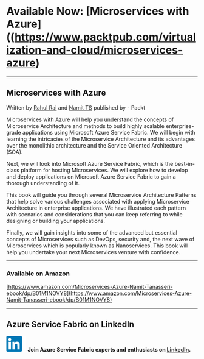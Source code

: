 # Available Now: [Microservices with Azure]((https://www.packtpub.com/virtualization-and-cloud/microservices-azure)
---

## Microservices with Azure
Written by [Rahul Rai](https://rahulrai.in) and [Namit TS](http://namit.me) published by - Packt

Microservices with Azure will help you understand the concepts of Microservice Architecture and methods to build highly scalable enterprise-grade applications using Microsoft Azure Service Fabric. We will begin with learning the intricacies of the Microservice Architecture and its advantages over the monolithic architecture and the Service Oriented Architecture (SOA). 

Next, we will look into Microsoft Azure Service Fabric, which is the best-in-class platform for hosting Microservices. We will explore how to develop and deploy applications on Microsoft Azure Service Fabric to gain a thorough understanding of it.

This book will guide you through several Microservice Architecture Patterns that help solve various challenges associated with applying Microservice Architecture in enterprise applications. We have illustrated each pattern with scenarios and considerations that you can keep referring to while designing or building your applications.

Finally, we will gain insights into some of the advanced but essential concepts of Microservices such as DevOps, security and, the next wave of Microservices which is popularly known as Nanoservices. This book will help you undertake your next Microservices venture with confidence.

---
### Available on Amazon

[https://www.amazon.com/Microservices-Azure-Namit-Tanasseri-ebook/dp/B01M1NOVY8](https://www.amazon.com/Microservices-Azure-Namit-Tanasseri-ebook/dp/B01M1NOVY8)

---

## Azure Service Fabric on LinkedIn
![Local Image](./images/LinkedIn.png) **Join Azure Service Fabric experts and enthusiasts on [LinkedIn](https://www.linkedin.com/groups/8526708).**

